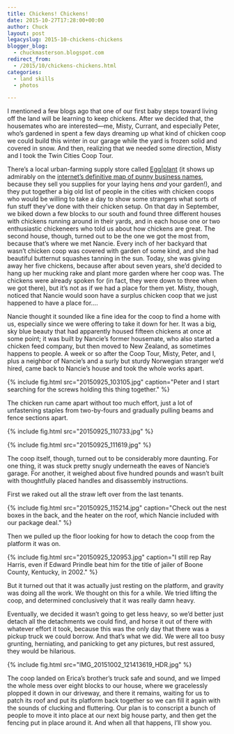 ```yaml
---
title: Chickens! Chickens!
date: 2015-10-27T17:28:00+00:00
author: Chuck
layout: post
legacyslug: 2015-10-chickens-chickens
blogger_blog:
  - chuckmasterson.blogspot.com
redirect_from:
  - /2015/10/chickens-chickens.html
categories:
  - land skills
  - photos

---
```


I mentioned a few blogs ago that one of our first baby steps toward living off
the land will be learning to keep chickens. After we decided that, the
housemates who are interested—me, Misty, Currant, and especially Peter,
who’s gardened in  spent a few days dreaming up what kind of chicken
coop we could build this winter in our garage while the yard is frozen solid
and covered in snow. And then, realizing that we needed some direction, Misty
and I took the Twin Cities Coop Tour.

There’s a local urban-farming supply store called
[Egg|plant](http://eggplantsupply.com/) (it shows up admirably on the
[internet’s definitive map of punny business
names](http://www.atlasobscura.com/articles/behold-the-ultimate-crowdsourced-map-of-punny-businesses-in-america),
because they sell you supplies for your laying hens *and* your garden!), and
they put together a big old list of people in the cities with chicken coops who
would be willing to take a day to show some strangers what sorts of fun stuff
they’ve done with their chicken setup. On that day in September, we biked down
a few blocks to our south and found three different houses with chickens
running around in their yards, and in each house one or two enthusiastic
chickeneers who told us about how chickens are great. The second house, though,
turned out to be the one we got the most from, because that’s where we met
Nancie. Every inch of her backyard that wasn’t chicken coop was covered with
garden of some kind, and she had beautiful butternut squashes tanning in the
sun. Today, she was giving away her five chickens, because after about seven
years, she’d decided to hang up her mucking rake and plant more garden where
her coop was.  The chickens were already spoken for (in fact, they were down to
three when we got there), but it’s not as if we had a place for them yet.
Misty, though, noticed that Nancie would soon have a surplus chicken coop that
we just happened to have a place for….

Nancie thought it sounded like a fine idea for the coop to find a home with us,
especially since we were offering to take it down for her. It was a big, sky
blue beauty that had apparently housed fifteen chickens at once at some point;
it was built by Nancie’s former housemate, who also started a chicken
feed company, but then moved to New Zealand, as sometimes happens to people. A
week or so after the Coop Tour, Misty, Peter, and I, plus a neighbor of
Nancie’s and a surly but sturdy Norwegian stranger we’d hired, came
back to Nancie’s house and took the whole works apart. 

{% include fig.html src="20150925_103105.jpg"
caption="Peter and I start searching for the screws holding this thing together."
%}

The chicken run came apart without too much effort, just a lot of unfastening
staples from two-by-fours and gradually pulling beams and fence sections apart.

{% include fig.html src="20150925_110733.jpg" %}

{% include fig.html src="20150925_111619.jpg" %}

The coop itself, though, turned out to be considerably more daunting. For one
thing, it was stuck pretty snugly underneath the eaves of Nancie’s
garage. For another, it weighed about five hundred pounds and wasn’t
built with thoughtfully placed handles and disassembly instructions.  

First we raked out all the straw left over from the last tenants.  

{% include fig.html src="20150925_115214.jpg" caption="Check out the nest boxes
in the back, and the heater on the roof, which Nancie included with our package
deal." %}

Then we pulled up the floor looking for how to detach the coop from the
platform it was on.  

{% include fig.html src="20150925_120953.jpg" caption="I still rep Ray Harris,
even if Edward Prindle beat him for the title of jailer of Boone County,
Kentucky, in 2002." %}

But it turned out that it was actually just resting on the platform, and
gravity was doing all the work. We thought on this for a while. We tried
lifting the coop, and determined conclusively that it was really damn
heavy.

Eventually, we decided it wasn’t going to get less heavy, so we’d
better just detach all the detachments we could find, and horse it out of there
with whatever effort it took, because this was the only day that there was a
pickup truck we could borrow. And that’s what we did. We were all too
busy grunting, herniating, and panicking to get any pictures, but rest assured,
they would be hilarious. 

{% include fig.html src="IMG_20151002_121413619_HDR.jpg" %}

The coop landed on Erica’s brother’s truck safe and sound, and we
limped the whole mess over eight blocks to our house, where we gracelessly
plopped it down in our driveway, and there it remains, waiting for us to patch
its roof and put its platform back together so we can fill it again with the
sounds of clucking and fluttering. Our plan is to conscript a bunch of people
to move it into place at our next big house party, and then get the fencing put
in place around it.  And when all that happens, I’ll show you.   
